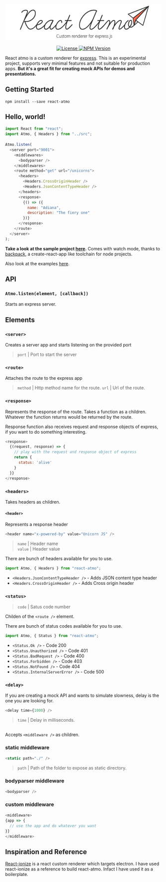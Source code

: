 <p align="center">
 <img src="./docs/ReactAtmo.png" width="600" alt="react-atmo" > 
</p>

<p align="center"> 
  <a href="https://github.com/Raathigesh/react-atmo/blob/master/LICENSE">
    <img src="https://img.shields.io/npm/l/express.svg?maxAge=2592000&style=flat-square"
         alt="License">
  </a>
  <a href="https://www.npmjs.com/packages/react-atmo">
    <img src="https://img.shields.io/npm/v/react-atmo.svg?style=flat-square"
         alt="NPM Version">
  </a>
</p>



React atmo is a custom renderer for [express](https://expressjs.com/). This is an experimental project, supports very minimal features and not suitable for production apps. **But it's a great fit for creating mock APIs for demos and presentations.**

## Getting Started

```
npm install --save react-atmo
```

## Hello, world!

```javascript
import React from "react";
import Atmo, { Headers } from "../src";

Atmo.listen(
  <server port="9001">
    <middlewares>
      <bodyparser />
    </middlewares>
    <route method="get" url="/unicorns">
      <headers>
        <Headers.CrossOriginHeader />
        <Headers.JsonContentTypeHeader />
      </headers>
      <response>
        {() => ({
          name: "Adiana",
          description: "The fiery one"
        })}
      </response>
    </route>
  </server>
);
```

**Take a look at the sample project [here](https://github.com/Raathigesh/react-atmo-sample).** Comes with watch mode, thanks to [backpack](https://github.com/jaredpalmer/backpack), a create-react-app like toolchain for node projects.

Also look at the examples [here](https://github.com/Raathigesh/react-atmo/tree/master/examples).

## API
### `Atmo.listen(element, [callback])`
Starts an express server.

## Elements
### `<server>`
Creates a server app and starts listening on the provided port

> `port` | Port to start the server

### `<route>`
Attaches the route to the express app
> `method` | Http method name for the route.
> `url` | Url of the route.

### `<response>`
Represents the response of the route. Takes a function as a children. Whatever the function returns would be returned by the route.

Response function also receives request and response objects of express, if you want to do something interesting.
```javascript
<response>
  {(request, response) => {
    // play with the request and response object of express
    return {
      status: 'alive'
    }
  }}
</response>
```

### `<headers>`
Takes headers as children.

#### `<header>`
Represents a response header
```javascript
<header name="x-powered-by" value="Unicorn JS" />
```
> `name` | Header name  
> `value` | Header value
  
There are bunch of headers available for you to use.

```javascript
import Atmo, { Headers } from "react-atmo";
```
* ```<Headers.JsonContentTypeHeader />``` - Adds JSON content type header
* ```<Headers.CrossOriginHeader />``` - Adds Cross origin header

### `<status>`
> `code` | Satus code number

Childen of the ```<route />``` element.

There are bunch of status codes available for you to use.
```javascript
import Atmo, { Status } from "react-atmo";
```

* ```<Status.Ok />``` - Code 200
* ```<Status.Unauthorized />``` - Code 401
* ```<Status.BadRequest />``` - Code 400
* ```<Status.Forbidden />``` - Code 403
* ```<Status.NotFound />``` - Code 404
* ```<Status.InternalServerError />``` - Code 500

### `<delay>`
If you are creating a mock API and wants to simulate slowness, delay is the one you are looking for.
```javascript
<delay time={1000} />
```
> `time` | Delay in milliseconds.


## <middlewares>
Accepts ```<middleware />``` as children.

### static middleware
```javascript
<static path="./" />
```
> `path` | Path of the folder to expose as static directory.

### bodyparser middleware
```javascript
<bodyparser />
```
### custom middleware
```javascript
<middleware>
{app => {
  // use the app and do whatever you want
}}
</middleware>
```

## Inspiration and Reference
[React-ionize](https://github.com/mhink/react-ionize) is a react custom renderer which targets electron. I have used react-ionize as a reference to build react-atmo. Infact I have used it as a boilerplate.
